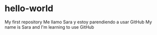 # hello-world
My first repository
Me llamo Sara y estoy parendiendo a usar GitHub
My name is Sara and I'm learning to use GitHub
